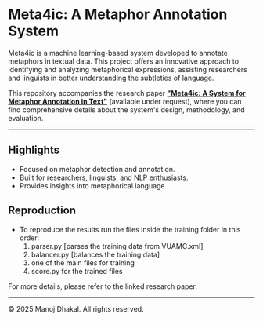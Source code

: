 # Meta4ic: A Metaphor Annotation System

Meta4ic is a machine learning-based system developed to annotate metaphors in textual data. This project offers an innovative approach to identifying and analyzing metaphorical expressions, assisting researchers and linguists in better understanding the subtleties of language.

This repository accompanies the research paper **["Meta4ic: A System for Metaphor Annotation in Text"](#)** (available under request), where you can find comprehensive details about the system's design, methodology, and evaluation.

---

## Highlights
- Focused on metaphor detection and annotation.
- Built for researchers, linguists, and NLP enthusiasts.
- Provides insights into metaphorical language.

## Reproduction
- To reproduce the results run the files inside the training folder in this order:
  1) parser.py [parses the training data from VUAMC.xml]
  2) balancer.py [balances the training data]
  3) one of the main files for training
  4) score.py for the trained files
     
For more details, please refer to the linked research paper.

---

© 2025 Manoj Dhakal. All rights reserved.
